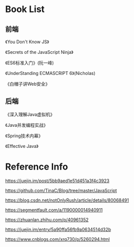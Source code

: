 # Book List

## 前端

《You Don't Know JS》

《Secrets of the JavaScript Ninja》

《ES6标准入门》(阮一峰)

《UnderStanding ECMASCRIPT 6》(Nicholas)

《白帽子讲Web安全》 

## 后端

《深入理解Java虚拟机》

《Java并发编程实战》

《Spring技术内幕》

《Effective Java》


# Reference Info

https://juejin.im/post/5bb9aed1e51d451a3f4c3923

https://github.com/TinaC/Blog/tree/master/JavaScript 

https://blog.csdn.net/notOnlyRush/article/details/80068491

https://segmentfault.com/a/1190000014940911

https://zhuanlan.zhihu.com/p/40961352

https://juejin.im/entry/5a90ffa56fb9a0634514d32b

https://www.cnblogs.com/xrq730/p/5260294.html

